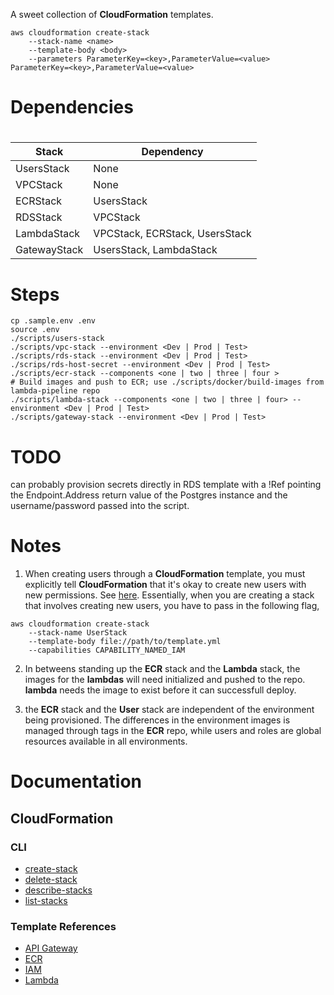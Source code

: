 A sweet collection of **CloudFormation** templates.

```
aws cloudformation create-stack
    --stack-name <name>
    --template-body <body>
    --parameters ParameterKey=<key>,ParameterValue=<value> ParameterKey=<key>,ParameterValue=<value>
```

# Dependencies

#

| Stack  |  Dependency |
| ------ | ----------- |
| UsersStack | None |
| VPCStack | None | 
| ECRStack | UsersStack | 
| RDSStack | VPCStack | 
| LambdaStack | VPCStack, ECRStack, UsersStack |
| GatewayStack | UsersStack, LambdaStack |

# Steps


```
cp .sample.env .env
source .env
./scripts/users-stack
./scripts/vpc-stack --environment <Dev | Prod | Test>
./scripts/rds-stack --environment <Dev | Prod | Test>
./scrips/rds-host-secret --environment <Dev | Prod | Test>
./scripts/ecr-stack --components <one | two | three | four >
# Build images and push to ECR; use ./scripts/docker/build-images from lambda-pipeline repo
./scripts/lambda-stack --components <one | two | three | four> --environment <Dev | Prod | Test>
./scripts/gateway-stack --environment <Dev | Prod | Test>
```

# TODO

 can probably provision secrets directly in RDS template with a !Ref pointing the Endpoint.Address return value of the Postgres instance and the username/password passed into the script.
 
# Notes

1. When creating users through a **CloudFormation** template, you must explicitly tell **CloudFormation** that it's okay to create new users with new permissions. See [here](https://docs.aws.amazon.com/AWSCloudFormation/latest/APIReference/API_CreateStack.html). Essentially, when you are creating a stack that involves creating new users, you have to pass in the following flag,

```
aws cloudformation create-stack
    --stack-name UserStack
    --template-body file://path/to/template.yml
    --capabilities CAPABILITY_NAMED_IAM
```

2. In betweens standing up the **ECR** stack and the **Lambda** stack, the images for the **lambdas** will need initialized and pushed to the repo. **lambda** needs the image to exist before it can successfull deploy.

3. the **ECR** stack and the **User** stack are independent of the environment being provisioned. The differences in the environment images is managed through tags in the **ECR** repo, while users and roles are global resources available in all environments.

# Documentation
## CloudFormation
### CLI
- [create-stack](https://docs.aws.amazon.com/cli/latest/reference/cloudformation/create-stack.html)
- [delete-stack](https://docs.aws.amazon.com/cli/latest/reference/cloudformation/delete-stack.html)
- [describe-stacks](https://docs.aws.amazon.com/cli/latest/reference/cloudformation/describe-stacks.html)
- [list-stacks](https://docs.aws.amazon.com/cli/latest/reference/cloudformation/list-stacks.html)

### Template References
- [API Gateway](https://docs.aws.amazon.com/AWSCloudFormation/latest/UserGuide/AWS_ApiGateway.html)
- [ECR](https://docs.aws.amazon.com/AWSCloudFormation/latest/UserGuide/AWS_ECR.html)
- [IAM](https://docs.aws.amazon.com/AWSCloudFormation/latest/UserGuide/AWS_IAM.html)
- [Lambda](https://docs.aws.amazon.com/AWSCloudFormation/latest/UserGuide/AWS_Lambda.html)
